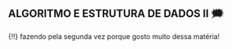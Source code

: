 ## ALGORITMO E ESTRUTURA DE DADOS II 🗯️

{!!} fazendo pela segunda vez porque gosto muito dessa matéria! 
